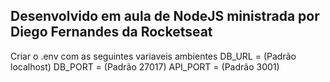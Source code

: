 ## Desenvolvido em aula de NodeJS ministrada por Diego Fernandes da Rocketseat

Criar o .env com as seguintes variaveis ambientes
DB_URL = (Padrão localhost)
DB_PORT = (Padrão 27017)
API_PORT = (Padrão 3001)
